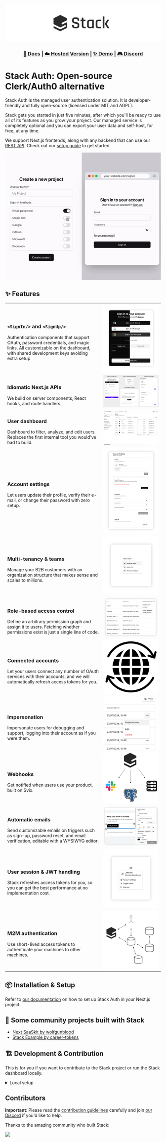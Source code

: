 ![Stack Logo](/.github/assets/logo.png)

<h3 align="center">
  <a href="https://docs.stack-auth.com">📘 Docs</a>
  | <a href="https://stack-auth.com/">☁️ Hosted Version</a>
  | <a href="https://demo.stack-auth.com/">✨ Demo</a>
  | <a href="https://discord.stack-auth.com">🎮 Discord</a>
</h4>

# Stack Auth: Open-source Clerk/Auth0 alternative

Stack Auth is the managed user authentication solution. It is developer-friendly and fully open-source (licensed under MIT and AGPL).

Stack gets you started in just five minutes, after which you'll be ready to use all of its features as you grow your project. Our managed service is completely optional and you can export your user data and self-host, for free, at any time.

We support Next.js frontends, along with any backend that can use our [REST API](https://docs.stack-auth.com/rest-api/auth). Check out our [setup guide](https://docs.stack-auth.com/getting-started/setup) to get started.

![Stack Setup](/.github/assets/create-project.gif)

## ✨ Features

<!-- - Composable React components & hooks
- OAuth (Google, Facebook, GitHub, etc.)
- Magic link and email password authentication (with email verification and password reset)
- Easy to set up with proxied providers (no need to sign up and create OAuth endpoints yourself on all the providers)
- User management & analytics
- Teams & permissions
- User-associated metadata with client-/server-specific permissions
- Out-of-the-box dark/light mode support
- Fully customizable UI, or build your own UI with our functions like `signInWithOAuth`
- **100% open-source!** -->

| | |
|-|-|
| <h3>`<SignIn/>` and `<SignUp/>`</h3> Authentication components that support OAuth, password credentials, and magic links. All customizable on the dashboard, with shared development keys avoiding extra setup. | ![Sign-in component](/.github/assets/dark-light-mode.png) |
| <h3>Idiomatic Next.js APIs</h3> We build on server components, React hooks, and route handlers. | ![Dark/light mode](/.github/assets/components.webp) |
| <h3>User dashboard</h3> Dashboard to filter, analyze, and edit users. Replaces the first internal tool you would've had to build. | ![User dashboard](/.github/assets/dashboard.png) |
| <h3>Account settings</h3> Let users update their profile, verify their e-mail, or change their password with zero setup. | ![Account settings component](/.github/assets/account-settings.png) |
| <h3>Multi-tenancy & teams</h3> Manage your B2B customers with an organization structure that makes sense and scales to millions. | ![Selected team switcher component](/.github/assets/team-switcher.png) |
| <h3>Role-based access control</h3> Define an arbitrary permission graph and assign it to users. Fetching whether permissions exist is just a single line of code. | ![RBAC](/.github/assets/permissions.png) |
| <h3>Connected accounts</h3> Let your users connect any number of OAuth services with their accounts, and we will automatically refresh access tokens for you. | ![OAuth refresh](/.github/assets/oauth-refresh.png) |
| <h3>Impersonation</h3> Impersonate users for debugging and support, logging into their account as if you were them. | ![Webhooks](/.github/assets/impersonate.png) |
| <h3>Webhooks</h3> Get notified when users use your product, built on Svix. | ![Webhooks](/.github/assets/stack-webhooks.png) |
| <h3>Automatic emails</h3> Send customizable emails on triggers such as sign-up, password reset, and email verification, editable with a WYSIWYG editor. | ![Email templates](/.github/assets/email-editor.png) |
| <h3>User session & JWT handling</h3> Stack refreshes access tokens for you, so you can get the best performance at no implementation cost. | ![Dark/light mode](/.github/assets/user-button.png) |
| <h3>M2M authentication</h3> Use short-lived access tokens to authenticate your machines to other machines. | ![M2M authentication](/.github/assets/m2m-auth.png) |


## 📦 Installation & Setup

Refer to [our documentation](https://docs.stack-auth.com/getting-started/setup) on how to set up Stack Auth in your Next.js project.

## 🌱 Some community projects built with Stack

- [Next SaaSkit by wolfgunblood](https://github.com/wolfgunblood/nextjs-saaskit)
- [Stack Example by career-tokens](https://github.com/career-tokens/StackYCAuth)

## 🏗️ Development & Contribution

This is for you if you want to contribute to the Stack project or run the Stack dashboard locally.

<details>
  <summary>Local setup</summary>

Please read the [contribution guidelines](CONTRIBUTING.md) before contributing.

### Requirements

- Node v20
- pnpm v9
- Docker

### Setup

Pre-populated .env files for the setup below are available and used by default in `.env.development` in each of the packages. You should copy all the `.env.development` files to `.env.local` in the respective packages for local development.

In a terminal, start the dependencies (Postgres and Inbucket) as Docker containers:

```sh
docker compose -f dependencies.compose.yaml up
```

Then open a new terminal:

```sh
pnpm install

# Run build to build everything once
pnpm run build

# initialize the database and seed it with some data
pnpm prisma db push
pnpm prisma db seed

# Run code generation (repeat this after eg. changing the Prisma schema). This is part of the build script, but faster
pnpm run codegen

# Start the dev server
pnpm run dev

# In a different terminal, run tests in watch mode
pnpm run test
```

You can now open the dashboard at [http://localhost:8101](http://localhost:8101), API on port 8102, demo on port 8103, docs on port 8104, Inbucket (e-mails) on port 8105, and Prisma Studio on port 8106.

Your IDE may show an error on all `@stackframe/XYZ` imports. To fix this, simply restart the TypeScript language server; for example, in VSCode you can open the command palette (Ctrl+Shift+P) and run `Developer: Reload Window` or `TypeScript: Restart TS server`.

You can also open Prisma Studio to see the database interface and edit data directly:

```sh
pnpm run prisma studio
```

### Database migrations

If you make changes to the Prisma schema, you need to run the following command to create a migration:

```sh
pnpm run prisma migrate dev
```
</details>

## Contributors

**Important**: Please read the [contribution guidelines](CONTRIBUTING.md) carefully and join [our Discord](https://discord.stack-auth.com) if you'd like to help.

Thanks to the amazing community who built Stack:

<a href="https://github.com/stack-auth/stack/graphs/contributors">
  <img src="https://api.dev.stack-auth.com/api/v1/contributors" />
</a>
